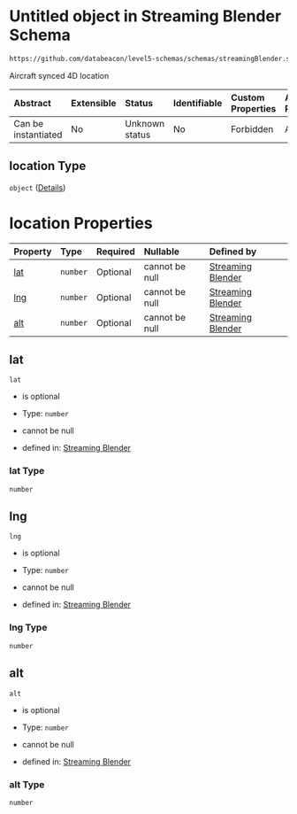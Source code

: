 # Untitled object in Streaming Blender Schema

```txt
https://github.com/databeacon/level5-schemas/schemas/streamingBlender.schema.json#/properties/flights/properties/synced/properties/location
```

Aircraft synced 4D location

| Abstract            | Extensible | Status         | Identifiable | Custom Properties | Additional Properties | Access Restrictions | Defined In                                                                                      |
| :------------------ | :--------- | :------------- | :----------- | :---------------- | :-------------------- | :------------------ | :---------------------------------------------------------------------------------------------- |
| Can be instantiated | No         | Unknown status | No           | Forbidden         | Allowed               | none                | [streamingBlender.schema.json\*](../../out/streamingBlender.schema.json "open original schema") |

## location Type

`object` ([Details](streamingblender-properties-flights-properties-synced-properties-location.md))

# location Properties

| Property    | Type     | Required | Nullable       | Defined by                                                                                                                                                                                                                                                                    |
| :---------- | :------- | :------- | :------------- | :---------------------------------------------------------------------------------------------------------------------------------------------------------------------------------------------------------------------------------------------------------------------------- |
| [lat](#lat) | `number` | Optional | cannot be null | [Streaming Blender](streamingblender-properties-flights-properties-synced-properties-location-properties-lat.md "https://github.com/databeacon/level5-schemas/schemas/streamingBlender.schema.json#/properties/flights/properties/synced/properties/location/properties/lat") |
| [lng](#lng) | `number` | Optional | cannot be null | [Streaming Blender](streamingblender-properties-flights-properties-synced-properties-location-properties-lng.md "https://github.com/databeacon/level5-schemas/schemas/streamingBlender.schema.json#/properties/flights/properties/synced/properties/location/properties/lng") |
| [alt](#alt) | `number` | Optional | cannot be null | [Streaming Blender](streamingblender-properties-flights-properties-synced-properties-location-properties-alt.md "https://github.com/databeacon/level5-schemas/schemas/streamingBlender.schema.json#/properties/flights/properties/synced/properties/location/properties/alt") |

## lat



`lat`

*   is optional

*   Type: `number`

*   cannot be null

*   defined in: [Streaming Blender](streamingblender-properties-flights-properties-synced-properties-location-properties-lat.md "https://github.com/databeacon/level5-schemas/schemas/streamingBlender.schema.json#/properties/flights/properties/synced/properties/location/properties/lat")

### lat Type

`number`

## lng



`lng`

*   is optional

*   Type: `number`

*   cannot be null

*   defined in: [Streaming Blender](streamingblender-properties-flights-properties-synced-properties-location-properties-lng.md "https://github.com/databeacon/level5-schemas/schemas/streamingBlender.schema.json#/properties/flights/properties/synced/properties/location/properties/lng")

### lng Type

`number`

## alt



`alt`

*   is optional

*   Type: `number`

*   cannot be null

*   defined in: [Streaming Blender](streamingblender-properties-flights-properties-synced-properties-location-properties-alt.md "https://github.com/databeacon/level5-schemas/schemas/streamingBlender.schema.json#/properties/flights/properties/synced/properties/location/properties/alt")

### alt Type

`number`
